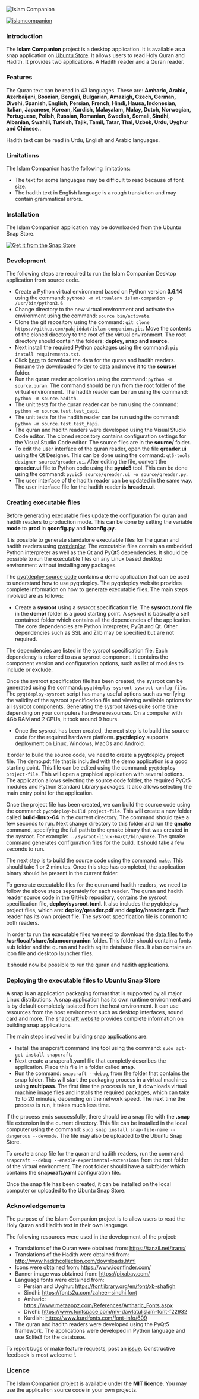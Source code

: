 ![Islam Companion](https://pakjiddat.netlify.app/static/b7da167c6d12debdc92aff487e784039/f8915/islamcompanion.png)

[![islamcompanion](https://snapcraft.io/islamcompanion/badge.svg)](https://snapcraft.io/islamcompanion)

### Introduction

The **Islam Companion** project is a desktop application. It is available as a snap application on [Ubuntu Store](https://snapcraft.io/islamcompanion). It allows users to read Holy Quran and Hadith. It provides two applications. A Hadith reader and a Quran reader.

### Features

The Quran text can be read in 43 languages. These are: **Amharic, Arabic, Azerbaijani, Bosnian, Bengali, Bulgarian, Amazigh, Czech, German, Divehi, Spanish, English, Persian, French, Hindi, Hausa, Indonesian, Italian, Japanese, Korean, Kurdish, Malayalam, Malay, Dutch, Norwegian, Portuguese, Polish, Russian, Romanian, Swedish, Somali, Sindhi, Albanian, Swahili, Turkish, Tajik, Tamil, Tatar, Thai, Uzbek, Urdu, Uyghur and Chinese.**.
  
Hadith text can be read in Urdu, English and Arabic languages.

### Limitations

The Islam Companion has the following limitations:

* The text for some languages may be difficult to read because of font size.
* The hadith text in English language is a rough translation and may contain grammatical errors.

### Installation
The Islam Companion application may be downloaded from the Ubuntu Snap Store.

[![Get it from the Snap Store](https://snapcraft.io/static/images/badges/en/snap-store-white.svg)](https://snapcraft.io/islamcompanion)

### Development

The following steps are required to run the Islam Companion Desktop application from source code.

* Create a Python virtual environment based on Python version **3.6.14** using the command: `python3 -m virtualenv islam-companion -p /usr/bin/python3.6`
* Change directory to the new virtual environment and activate the environment using the command: `source bin/activate`.
* Clone the git repository using the command: `git clone https://github.com/pakjiddat/islam-companion.git`. Move the contents of the cloned directory to the root of the virtual environment. The root directory should contain the folders: **deploy, snap and source**.
* Next install the required Python packages using the command: `pip install requirements.txt`.
* Click [here](https://drive.google.com/file/d/1TdD4jsCmqvN4y1gGR4IeVR1JGOdj_56n/view?usp=sharing) to download the data for the quran and hadith readers. Rename the downloaded folder to data and move it to the **source/** folder.
* Run the quran reader application using the command: `python -m source.quran`. The command should be run from the root folder of the virtual environment. The hadith reader can be run using the command: `python -m source.hadith`.
* The unit tests for the quran reader can be run using the command: `python -m source.test.test_qapi`.
* The unit tests for the hadith reader can be run using the command: `python -m source.test.test_hapi`.
* The quran and hadith readers were developed using the Visual Studio Code editor. The cloned repository contains configuration settings for the Visual Studio Code editor. The source files are in the **source/** folder.
* To edit the user interface of the quran reader, open the file **qreader.ui** using the Qt Designer. This can be done using the command: `qt5-tools designer source/qreader.ui`. After editing the file, convert the **qreader.ui** file to Python code using the **pyuic5** tool. This can be done using the command: `pyuic5 source/qreader.ui -o source/qreader.py`.
* The user interface of the hadith reader can be updated in the same way. The user interface file for the hadith reader is **hreader.ui**.

### Creating executable files

Before generating executable files update the configuration for quran and hadith readers to production mode. This can be done by setting the variable **mode** to **prod** in **qconfig.py** and **hconfig.py**.

It is possible to generate standalone executable files for the quran and hadith readers using [pyqtdeploy](https://www.riverbankcomputing.com/static/Docs/pyqtdeploy/index.html). The executable files contain an embedded Python interpreter as well as the Qt and PyQt5 dependencies. It should be possible to run the executable files on any Linux based desktop environment without installing any packages.

The [pyqtdeploy source code](https://pypi.org/project/pyqtdeploy/) contains a demo application that can be used to understand how to use pyqtdeploy. The pyqtdeploy website provides complete information on how to generate executable files. The main steps involved are as follows:

* Create a **sysroot** using a sysroot specification file. The **sysroot.toml** file in the **demo/** folder is a good starting point. A sysroot is basically a self contained folder which contains all the dependencies of the application. The core dependencies are Python interpreter, PyQt and Qt. Other dependencies such as SSL and Zlib may be specified but are not required.

The dependencies are listed in the sysroot specification file. Each dependency is referred to as a sysroot component. It contains the component version and configuration options, such as list of modules to include or exclude.

Once the sysroot specification file has been created, the sysroot can be generated using the command: `pyqtdeploy-sysroot sysroot-config-file`. The `pyqtdeploy-sysroot` script has many useful options such as verifying the validity of the sysroot specification file and viewing available options for all sysroot components. Generating the sysroot takes quite some time depending on your computers hardware resources. On a computer with 4Gb RAM and 2 CPUs, it took around 9 hours.

* Once the sysroot has been created, the next step is to build the source code for the required hardware platform. **pyqtdeploy** supports deployment on Linux, Windows, MacOs and Android.

It order to build the source code, we need to create a pyqtdeploy project file. The demo.pdt file that is included with the demo application is a good starting point. This file can be edited using the command: `pyqtdeploy project-file`. This will open a graphical application with several options. The application allows selecting the source code folder, the required PyQt5 modules and Python Standard Library packages. It also allows selecting the main entry point for the application.

Once the project file has been created, we can build the source code using the command: `pyqtdeploy-build project-file`. This will create a new folder called **build-linux-64** in the current directory. The command should take a few seconds to run. Next change directory to this folder and run the **qmake** command, specifying the full path to the qmake binary that was created in the sysroot. For example: `../sysroot-linux-64/Qt/bin/qmake`. The qmake command generates configuration files for the build. It should take a few seconds to run.

The next step is to build the source code using the command: `make`. This should take 1 or 2 minutes. Once this step has completed, the application binary should be present in the current folder.

To generate executable files for the quran and hadith readers, we need to follow the above steps seperately for each reader. The quran and hadith reader source code in the GitHub repository, contains the sysroot specification file, **deploy/sysroot.toml**. It also includes the pyqtdeploy project files, which are: **deploy/qreader.pdf** and **deploy/hreader.pdt**. Each reader has its own project file. The sysroot specification file is common to both readers.

In order to run the executable files we need to download the [data files](https://drive.google.com/file/d/1TdD4jsCmqvN4y1gGR4IeVR1JGOdj_56n/view?usp=sharing) to the **/usr/local/share/islamcompanion** folder. This folder should contain a fonts sub folder and the quran and hadith sqlite database files. It also contains an icon file and desktop launcher files.

It should now be possible to run the quran and hadith applications.

### Deploying the executable files to Ubuntu Snap Store

A snap is an application packaging format that is supported by all major Linux distributions. A snap application has its own runtime environment and is by default completely isolated from the host environment. It can use resources from the host environment such as desktop interfaces, sound card and more. The [snapcraft website](https://snapcraft.io/docs/getting-started) provides complete information on building snap applications.

The main steps involved in building snap applications are:

* Install the snapcraft command line tool using the command: `sudo apt-get install snapcraft`.
* Next create a snapcraft.yaml file that completly describes the application. Place this file in a folder called **snap**.
* Run the command: `snapcraft --debug`, from the folder that contains the snap folder. This will start the packaging process in a virtual machines using **multipass**. The first time the process is run, it downloads virtual machine image files and installs the required packages, which can take 15 to 20 minutes, depending on the network speed. The next time the process is run, it takes much less time.

If the process ends successfully, there should be a snap file with the **.snap** file extension in the current directory. This file can be installed in the local computer using the command: `sudo snap install snap-file-name --dangerous --devmode`. The file may also be uploaded to the Ubuntu Snap Store.

To create a snap file for the quran and hadith readers, run the command: `snapcraft --debug --enable-experimental-extensions` from the root folder of the virtual environment. The root folder should have a subfolder which contains the **snapcraft.yaml** configuration file.

Once the snap file has been created, it can be installed on the local computer or uploaded to the Ubuntu Snap Store.

### Acknowledgements

The purpose of the Islam Companion project is to allow users to read the Holy Quran and Hadith text in their own language.

The following resources were used in the development of the project:

* Translations of the Quran were obtained from: https://tanzil.net/trans/
* Translations of the Hadith were obtained from: http://www.hadithcollection.com/downloads.html
* Icons were obtained from: https://www.iconfinder.com/
* Banner image was obtained from: https://pixabay.com/
* Language fonts were obtained from:
  * Persian and Uyghur: https://fontlibrary.org/en/font/xb-shafigh
  * Sindhi: https://fonts2u.com/zaheer-sindhi.font
  * Amharic: https://www.metaappz.com/References/Amharic_Fonts.aspx
  * Divehi: https://www.fontspace.com/mv-dawlatulislam-font-f22932
  * Kurdish: https://www.kurdfonts.com/font-info/609
* The quran and hadith readers were developed using the PyQt5 framework. The applications were developed in Python language and use Sqlite3 for the database.

To report bugs or make feature requests, post an [issue](https://github.com/pakjiddat/islam-companion/issues). Constructive feedback is most welcome !.

### Licence 

The Islam Companion project is available under the **MIT licence**. You may use the application source code in your own projects.
